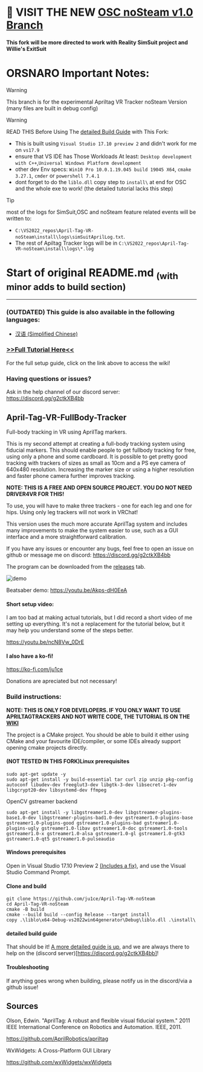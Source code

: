 # 🚀 VISIT THE NEW [OSC noSteam v1.0 Branch](https://github.com/orsnaro/April-Tag-VR-noSteam/tree/ATT_OSC_noSteam) 

#### This fork will be more directed to work with Reality SimSuit project and Willie's ExitSuit 


# ORSNARO Important Notes:

> [!WARNING]  
> This branch is for the experimental Apriltag VR Tracker noSteam Version (many files are built in debug config)

> [!WARNING]  
> READ THIS Before Using The [detailed Build Guide](detailed-build-guide) with This Fork:

* This is built using `Visual Studio 17.10 preview 2` and didn't work for me on `vs17.9`
* ensure that VS IDE has Those Workloads At least: `Desktop development with C++`,`Universal Windows Platform development`
* other dev Env specs: `Win10 Pro 10.0.1.19.045 build 19045 X64`, `cmake 3.27.1`, `cmder` or `powershell 7.4.1`
* dont forget to do the `liblo.dll` copy step to `install\` at end for OSC and the whole exe to work! (the detailed tutorial lacks this step)


> [!TIP]  
> most of the logs for SimSuit,OSC and noSteam feature related events will be  written to:

* `C:\VS2022_repos\April-Tag-VR-noSteam\install\logs\simSuitAprilLog.txt`. 
* The rest of Apiltag Tracker logs will be in `C:\VS2022_repos\April-Tag-VR-noSteam\install\logs\*.log`

# Start of original README.md <sub>(with minor adds to build section)</sub>
-------

### (OUTDATED) This guide is also available in the following languages:

- [汉语 (Simplified Chinese)](/%E7%AE%80%E4%BD%93%E4%B8%AD%E6%96%87%E6%95%99%E7%A8%8B%EF%BC%88SimplifiedChineseTutorial%EF%BC%89.md)

### [>>Full Tutorial Here<<](https://github.com/ju1ce/April-Tag-VR-FullBody-Tracker/wiki)

For the full setup guide, click on the link above to access the wiki!

### Having questions or issues?

Ask in the help channel of our discord server: https://discord.gg/g2ctkXB4bb

## April-Tag-VR-FullBody-Tracker

Full-body tracking in VR using AprilTag markers.

This is my second attempt at creating a full-body tracking system using fiducial markers. This should enable people to get fullbody tracking for free, using only a phone and some cardboard. It is possible to get pretty good tracking with trackers of sizes as small as 10cm and a PS eye camera of 640x480 resolution. Increasing the marker size or using a higher resolution and faster phone camera further improves tracking.

**NOTE: THIS IS A FREE AND OPEN SOURCE PROJECT. YOU DO NOT NEED DRIVER4VR FOR THIS!**

To use, you will have to make three trackers - one for each leg and one for hips. Using only leg trackers will not work in VRChat!

This version uses the much more accurate AprilTag system and includes many improvements to make the system easier to use, such as a GUI interface and a more straightforward  calibration.

If you have any issues or encounter any bugs, feel free to open an issue on github or message me on discord: https://discord.gg/g2ctkXB4bb

The program can be downloaded from the [releases](https://github.com/ju1ce/April-Tag-VR-FullBody-Tracker/releases) tab.

![demo](images/demo.gif)

Beatsaber demo: https://youtu.be/Akps-dH0EeA

#### Short setup video:
I am too bad at making actual tutorials, but I did record a short video of me setting up everything. It's not a replacement for the tutorial below, but it may help you understand some of the steps better.

https://youtu.be/ncN8Vw_0DrE

#### I also have a ko-fi!

https://ko-fi.com/ju1ce

Donations are apreciated but not necessary!

### Build instructions:

**NOTE: THIS IS ONLY FOR DEVELOPERS. IF YOU ONLY WANT TO USE APRILTAGTRACKERS AND NOT WRITE CODE, THE TUTORIAL IS ON THE [WIKI](https://github.com/ju1ce/April-Tag-VR-FullBody-Tracker/wiki)**

The project is a CMake project. You should be able to build it either using CMake and your favourite IDE/compiler, or some IDEs already support opening cmake projects directly.

#### (NOT TESTED IN THIS FORK)Linux prerequisites
```
sudo apt-get update -y
sudo apt-get install -y build-essential tar curl zip unzip pkg-config autoconf libudev-dev freeglut3-dev libgtk-3-dev libsecret-1-dev libgcrypt20-dev libsystemd-dev ffmpeg
```
OpenCV gstreamer backend
```
sudo apt-get install -y libgstreamer1.0-dev libgstreamer-plugins-base1.0-dev libgstreamer-plugins-bad1.0-dev gstreamer1.0-plugins-base gstreamer1.0-plugins-good gstreamer1.0-plugins-bad gstreamer1.0-plugins-ugly gstreamer1.0-libav gstreamer1.0-doc gstreamer1.0-tools gstreamer1.0-x gstreamer1.0-alsa gstreamer1.0-gl gstreamer1.0-gtk3 gstreamer1.0-qt5 gstreamer1.0-pulseaudio
```


#### Windows prerequisites

Open in Visual Studio 17.10 Preview 2 [(Includes a fix)](https://github.com/microsoft/vcpkg/issues/31565#issuecomment-1723267213), and use the Visual Studio Command Prompt.

#### Clone and build
```
git clone https://github.com/ju1ce/April-Tag-VR-noSteam
cd April-Tag-VR-noSteam
cmake -B build
cmake --build build --config Release --target install
copy .\liblo\x64-Debug-vs2022win64generator\Debug\liblo.dll .\install\
```

 #### detailed build guide
That should be it! [A more detailed guide is up](https://github.com/ju1ce/April-Tag-VR-FullBody-Tracker/blob/master/WindowsBuild_Simple.md), and we are always there to help on the (discord server)[https://discord.gg/g2ctkXB4bb]!

#### Troubleshooting

If anything goes wrong when building, please notify us in the discord/via a github issue!

## Sources
Olson, Edwin. "AprilTag: A robust and flexible visual fiducial system." 2011 IEEE International Conference on Robotics and Automation. IEEE, 2011.

https://github.com/AprilRobotics/apriltag

WxWidgets: A Cross-Platform GUI Library

https://github.com/wxWidgets/wxWidgets
